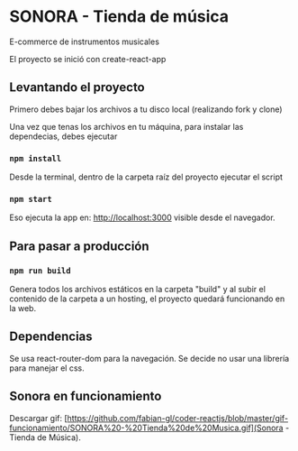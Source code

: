 # SONORA - Tienda de música

E-commerce de instrumentos musicales

El proyecto se inició con create-react-app


## Levantando el proyecto

Primero debes bajar los archivos a tu disco local (realizando fork y clone)

Una vez que tenas los archivos en tu máquina, para instalar las dependecias, debes ejecutar

### `npm install`

Desde la terminal, dentro de la carpeta raíz del proyecto ejecutar el script

### `npm start`

Eso ejecuta la app en: [http://localhost:3000](http://localhost:3000) visible desde el navegador.


## Para pasar a producción

### `npm run build`

Genera todos los archivos estáticos en la carpeta "build" y al subir el contenido de la carpeta a un hosting, el proyecto quedará funcionando en la web.


## Dependencias

Se usa react-router-dom para la navegación. Se decide no usar una librería para manejar el css.


## Sonora en funcionamiento

Descargar gif: [https://github.com/fabian-gl/coder-reactjs/blob/master/gif-funcionamiento/SONORA%20-%20Tienda%20de%20Musica.gif](Sonora - Tienda de Música).
